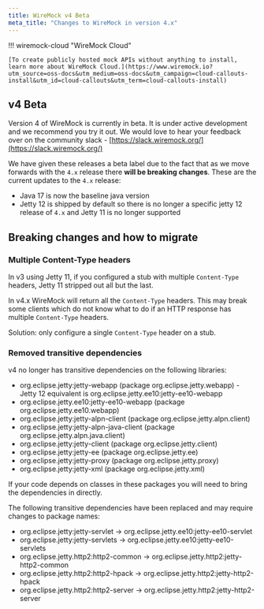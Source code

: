 ```yaml
---
title: WireMock v4 Beta
meta_title: "Changes to WireMock in version 4.x"
---
```




!!! wiremock-cloud "WireMock Cloud"

    [To create publicly hosted mock APIs without anything to install, learn more about WireMock Cloud.](https://www.wiremock.io?utm_source=oss-docs&utm_medium=oss-docs&utm_campaign=cloud-callouts-install&utm_id=cloud-callouts&utm_term=cloud-callouts-install)



## v4 Beta

Version 4 of WireMock is currently in beta.  It is under active development and we recommend you try it out.  We would love
to hear your feedback over on the community slack - [https://slack.wiremock.org/](https://slack.wiremock.org/)

We have given these releases a beta label due to the fact that as we move forwards with the `4.x` release there **will be
breaking changes**.  These are the current updates to the `4.x` release:

* Java 17 is now the baseline java version
* Jetty 12 is shipped by default so there is no longer a specific jetty 12 release of `4.x` and Jetty 11 is no longer supported

## Breaking changes and how to migrate

### Multiple Content-Type headers

In v3 using Jetty 11, if you configured a stub with multiple `Content-Type` headers, Jetty 11 stripped out all but the
last.

In v4.x WireMock will return all the `Content-Type` headers. This may break some clients which do not know what to do if
an HTTP response has multiple `Content-Type` headers.

Solution: only configure a single `Content-Type` header on a stub.

### Removed transitive dependencies

v4 no longer has transitive dependencies on the following libraries:

* org.eclipse.jetty:jetty-webapp (package org.eclipse.jetty.webapp) - Jetty 12 equivalent is org.eclipse.jetty.ee10:jetty-ee10-webapp
* org.eclipse.jetty.ee10:jetty-ee10-webapp (package org.eclipse.jetty.ee10.webapp)
* org.eclipse.jetty:jetty-alpn-client (package org.eclipse.jetty.alpn.client)
* org.eclipse.jetty:jetty-alpn-java-client (package org.eclipse.jetty.alpn.java.client)
* org.eclipse.jetty:jetty-client (package org.eclipse.jetty.client)
* org.eclipse.jetty:jetty-ee (package org.eclipse.jetty.ee)
* org.eclipse.jetty:jetty-proxy (package org.eclipse.jetty.proxy)
* org.eclipse.jetty:jetty-xml (package org.eclipse.jetty.xml)

If your code depends on classes in these packages you will need to bring the dependencies in directly.

The following transitive dependencies have been replaced and may require changes to package names:

* org.eclipse.jetty:jetty-servlet -> org.eclipse.jetty.ee10:jetty-ee10-servlet
* org.eclipse.jetty:jetty-servlets -> org.eclipse.jetty.ee10:jetty-ee10-servlets
* org.eclipse.jetty.http2:http2-common -> org.eclipse.jetty.http2:jetty-http2-common
* org.eclipse.jetty.http2:http2-hpack -> org.eclipse.jetty.http2:jetty-http2-hpack
* org.eclipse.jetty.http2:http2-server -> org.eclipse.jetty.http2:jetty-http2-server